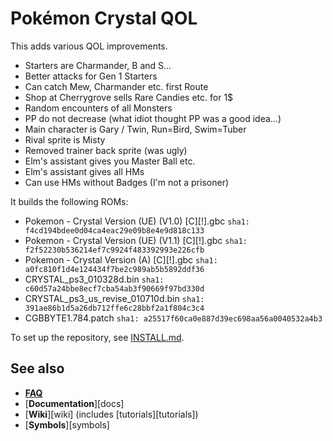 # Pokémon Crystal QOL

This adds various QOL improvements.

- Starters are Charmander, B and S...
- Better attacks for Gen 1 Starters
- Can catch Mew, Charmander etc. first Route
- Shop at Cherrygrove sells Rare Candies etc. for 1$
- Random encounters of all Monsters
- PP do not decrease (what idiot thought PP was a good idea...)
- Main character is Gary / Twin, Run=Bird, Swim=Tuber
- Rival sprite is Misty
- Removed trainer back sprite (was ugly)
- Elm's assistant gives you Master Ball etc.
- Elm's assistant gives all HMs
- Can use HMs without Badges (I'm not a prisoner)

It builds the following ROMs:

- Pokemon - Crystal Version (UE) (V1.0) [C][!].gbc `sha1: f4cd194bdee0d04ca4eac29e09b8e4e9d818c133`
- Pokemon - Crystal Version (UE) (V1.1) [C][!].gbc `sha1: f2f52230b536214ef7c9924f483392993e226cfb`
- Pokemon - Crystal Version (A) [C][!].gbc `sha1: a0fc810f1d4e124434f7be2c989ab5b5892ddf36`
- CRYSTAL_ps3_010328d.bin `sha1: c60d57a24bbe8ecf7cba54ab3f90669f97bd330d`
- CRYSTAL_ps3_us_revise_010710d.bin `sha1: 391ae86b1d5a26db712ffe6c28bbf2a1f804c3c4`
- CGBBYTE1.784.patch `sha1: a25517f60ca0e887d39ec698aa56a0040532a4b3`

To set up the repository, see [INSTALL.md](INSTALL.md).


## See also

- [**FAQ**](FAQ.md)
- [**Documentation**][docs]
- [**Wiki**][wiki] (includes [tutorials][tutorials])
- [**Symbols**][symbols]
